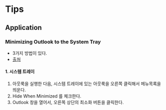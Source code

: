 # Tips

## Application

### Minimizing Outlook to the System Tray
- 3가지 방법이 있다.
- [출처](https://www.lifewire.com/minimize-outlook-to-system-tray-1173702)

#### 1. 시스템 트레이
1. 아웃룩을 실행한 다음, 시스템 트레이에 있는 아웃룩을 오른쪽 클릭해서 메뉴목록을 띄운다.
2. Hide When Minimized 를 체크한다.
3. Outlook 창을 열어서, 오른쪽 상단의 최소화 버튼을 클릭한다.
